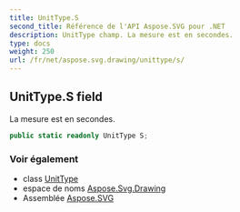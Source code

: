 ```yaml
---
title: UnitType.S
second_title: Référence de l'API Aspose.SVG pour .NET
description: UnitType champ. La mesure est en secondes.
type: docs
weight: 250
url: /fr/net/aspose.svg.drawing/unittype/s/
---
```

## UnitType.S field

La mesure est en secondes.

```csharp
public static readonly UnitType S;
```

### Voir également

* class [UnitType](../)
* espace de noms [Aspose.Svg.Drawing](../../unittype/)
* Assemblée [Aspose.SVG](../../../)


